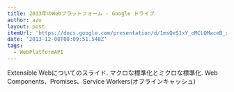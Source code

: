 ```yaml
---
title: 2013年のWebプラットフォーム - Google ドライブ
author: azu
layout: post
itemUrl: 'https://docs.google.com/presentation/d/1msQeS1xY_oMCLQMwceB_xSFv58TtFHOT4t0amArs_jg/edit?pli=1#slide=id.p'
date: '2013-12-08T08:09:51.548Z'
tags:
  - WebPlatformAPI
---
```

Extensible Webについてのスライド.
マクロな標準化とミクロな標準化.
Web Components、Promises、Service Workers(オフラインキャッシュ)
